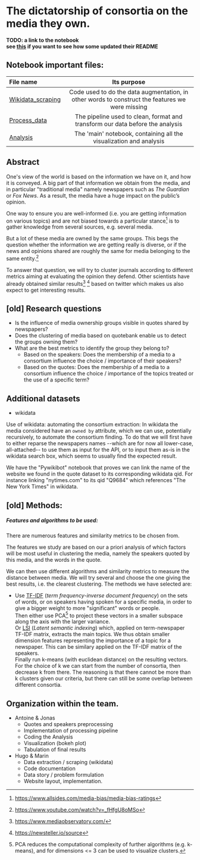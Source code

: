 # The dictatorship of consortia on the media they own.

**TODO: a link to the notebook**  
**see [this](https://github.com/epfl-ada/ada-2020-project-milestone-p3-p3_chic) if
you want to see how some updated their README**

## Notebook important files:

| File name                                    |Its purpose                                   |
|:-------------------------------------------- |:----------------------------------------:|
|[Wikidata_scraping](/Wikidata_scraping.ipynb)| Code used to do the data augmentation, in other words to construct the features we were missing |
|[Process_data](/Process_data.ipynb) | The pipeline used to clean, format and transform our data before the analysis |
|[Analysis](/Analysis.ipynb)  | The 'main' notebook, containing all the visualization and analysis |


## Abstract
One's view of the world is based on the information we have on it, and how it is conveyed.
A big part of that information we obtain from the media, and in particular "traditional media"
namely newspapers such as *The Guardian* or *Fox News*.
As a result, the media have a huge impact on the public’s opinion.

One way to ensure you are well-informed (i.e. you are getting information on various topics) and are
not biased towards a particular stance[^1] is to gather knowledge from several sources,
e.g. several media.

[^1]: https://www.allsides.com/media-bias/media-bias-ratings

But a lot of these media are owned by the same groups. This begs the question whether
the information we are getting really is diverse, or if the news and opinions shared
are roughly the same for media belonging to the same entity.[^2]

[^2]: https://www.youtube.com/watch?v=_fHfgU8oMSo

To answer that question, we will try to cluster journals according to different metrics
aiming at evaluating the opinion they defend. Other scientists have already obtained
similar results[^3] [^4] based on twitter which makes us also expect to get interesting results.

[^3]: https://www.mediaobservatory.com/
[^4]: https://newsteller.io/source

## \[old\] Research questions
- Is the influence of media ownership groups visible in quotes shared by newspapers?
- Does the clustering of media based on quotebank enable us to detect the groups owning them?
- What are the best metrics to identify the group they belong to?  
  * Based on the speakers: Does the membership of a media to a consortium influence the choice / importance of their speakers?  
  * Based on the quotes: Does the membership of a media to a consortium influence
   the choice / importance of the topics treated or the use of a specific term?

## Additional datasets
  * wikidata

  Use of wikidata: automating the consortium extraction:
  In wikidata the media considered have an `owned by`
  attribute, which we can use, potentially recursively, to automate the consortium finding.
  To do that we will first have to either reparse the newspapers names  --which are for now
  all lower-case, all-attached-- to use them as input for the API, or to input them as-is
  in the wikidata search box, which seems to usually find the expected result.

  We have the "Pywikibot" notebook that proves we can link the name of the website we found in
  the quote dataset to its corresponding wikidata qid. For instance linking "nytimes.com" to its qid
  "Q9684" which references "The New York Times" in wikidata.

## \[old\] Methods:

##### Features and algorithms to be used:
There are numerous features and similarity metrics to be chosen from.  

The features we study are based on our a priori analysis of
which factors will be most useful in clustering the media, namely the speakers
quoted by this media, and the words in the quote.

We can then use different algorithms and similarity metrics to measure the distance
between media. We will try several and choose the one giving the best
results, i.e. the clearest clustering. The methods we have selected are:
* Use [TF-IDF](https://en.wikipedia.org/wiki/Tf%E2%80%93idf)
(*term frequency-inverse document frequency*) on the sets of words, or on speakers
having spoken for a specific media, in order to give a bigger
weight to more "significant" words or people.   
Then either use PCA[^5] to project these vectors in a smaller subspace along the axis with the larger variance.  
Or [LSI](https://en.wikipedia.org/wiki/Latent_semantic_analysis) (*Latent semantic indexing*)
which, applied on term-newspaper TF-IDF matrix, extracts the main topics. We thus obtain smaller dimension features representing the importance of a topic for a newspaper. This can be similary applied on the TF-IDF matrix of the speakers.  
Finally run k-means (with euclidean distance) on the resulting vectors. For the choice of k
we can start from the number of consortia, then decrease k from there. The reasoning
is that there cannot be more than k clusters given our criteria, but there can still
be some overlap between different consortia.

[^5]: PCA reduces the computational complexity of further algorithms (e.g. k-means),
and for dimensions <= 3 can be used to visualize clusters.

## Organization within the team.
* Antoine & Jonas
  * Quotes and speakers preprocessing
  * Implementation of processing pipeline
  * Coding the Analysis
  * Visualization (bokeh plot)
  * Tabulation of final results
* Hugo & Marin
  * Data extraction / scraping (wikidata)
  * Code documentation
  * Data story / problem formulation
  * Website layout, implementation.

